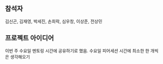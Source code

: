 ## 참석자
김신곤, 김재영, 박세진, 손희락, 심우창, 이상준, 전상민

## 프로젝트 아이디어
이번 주 수요일 멘토링 시간에 공유하기로 했음.
수요일 피어세션 시간에 최소한 한 개씩은 생각해오기

